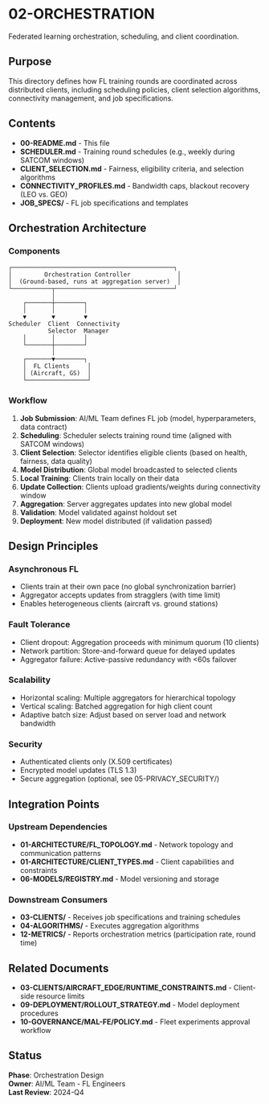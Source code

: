 # 02-ORCHESTRATION

Federated learning orchestration, scheduling, and client coordination.

## Purpose

This directory defines how FL training rounds are coordinated across distributed clients, including scheduling policies, client selection algorithms, connectivity management, and job specifications.

## Contents

- **00-README.md** - This file
- **SCHEDULER.md** - Training round schedules (e.g., weekly during SATCOM windows)
- **CLIENT_SELECTION.md** - Fairness, eligibility criteria, and selection algorithms
- **CONNECTIVITY_PROFILES.md** - Bandwidth caps, blackout recovery (LEO vs. GEO)
- **JOB_SPECS/** - FL job specifications and templates

## Orchestration Architecture

### Components

```
┌─────────────────────────────────────────────┐
│         Orchestration Controller             │
│  (Ground-based, runs at aggregation server)  │
└───────────┬─────────────────────────────────┘
            │
    ┌───────┼────────┐
    │       │        │
    ▼       ▼        ▼
Scheduler  Client  Connectivity
           Selector  Manager
    │       │        │
    └───────┼────────┘
            │
    ┌───────▼────────┐
    │  FL Clients     │
    │ (Aircraft, GS)  │
    └─────────────────┘
```

### Workflow

1. **Job Submission**: AI/ML Team defines FL job (model, hyperparameters, data contract)
2. **Scheduling**: Scheduler selects training round time (aligned with SATCOM windows)
3. **Client Selection**: Selector identifies eligible clients (based on health, fairness, data quality)
4. **Model Distribution**: Global model broadcasted to selected clients
5. **Local Training**: Clients train locally on their data
6. **Update Collection**: Clients upload gradients/weights during connectivity window
7. **Aggregation**: Server aggregates updates into new global model
8. **Validation**: Model validated against holdout set
9. **Deployment**: New model distributed (if validation passed)

## Design Principles

### Asynchronous FL
- Clients train at their own pace (no global synchronization barrier)
- Aggregator accepts updates from stragglers (with time limit)
- Enables heterogeneous clients (aircraft vs. ground stations)

### Fault Tolerance
- Client dropout: Aggregation proceeds with minimum quorum (10 clients)
- Network partition: Store-and-forward queue for delayed updates
- Aggregator failure: Active-passive redundancy with <60s failover

### Scalability
- Horizontal scaling: Multiple aggregators for hierarchical topology
- Vertical scaling: Batched aggregation for high client count
- Adaptive batch size: Adjust based on server load and network bandwidth

### Security
- Authenticated clients only (X.509 certificates)
- Encrypted model updates (TLS 1.3)
- Secure aggregation (optional, see 05-PRIVACY_SECURITY/)

## Integration Points

### Upstream Dependencies
- **01-ARCHITECTURE/FL_TOPOLOGY.md** - Network topology and communication patterns
- **01-ARCHITECTURE/CLIENT_TYPES.md** - Client capabilities and constraints
- **06-MODELS/REGISTRY.md** - Model versioning and storage

### Downstream Consumers
- **03-CLIENTS/** - Receives job specifications and training schedules
- **04-ALGORITHMS/** - Executes aggregation algorithms
- **12-METRICS/** - Reports orchestration metrics (participation rate, round time)

## Related Documents

- **03-CLIENTS/AIRCRAFT_EDGE/RUNTIME_CONSTRAINTS.md** - Client-side resource limits
- **09-DEPLOYMENT/ROLLOUT_STRATEGY.md** - Model deployment procedures
- **10-GOVERNANCE/MAL-FE/POLICY.md** - Fleet experiments approval workflow

## Status

**Phase**: Orchestration Design  
**Owner**: AI/ML Team - FL Engineers  
**Last Review**: 2024-Q4
